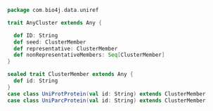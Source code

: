 
```scala
package com.bio4j.data.uniref

trait AnyCluster extends Any {

  def ID: String
  def seed: ClusterMember
  def representative: ClusterMember
  def nonRepresentativeMembers: Seq[ClusterMember]
}

sealed trait ClusterMember extends Any {
  def id: String
}
case class UniProtProtein(val id: String) extends ClusterMember
case class UniParcProtein(val id: String) extends ClusterMember

```




[test/scala/ParseUniRef50.scala]: ../../test/scala/ParseUniRef50.scala.md
[main/scala/uniref.scala]: uniref.scala.md
[main/scala/xml/parsers.scala]: xml/parsers.scala.md
[main/scala/xml/entry.scala]: xml/entry.scala.md
